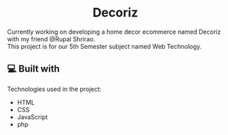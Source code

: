 <h1 align="center" id="title">Decoriz</h1>

<p id="description">Currently working on developing a home decor ecommerce named Decoriz with my friend @Rupal Shrirao.<br>This project is for our 5th Semester subject named Web Technology.</p>

  
  
<h2>💻 Built with</h2>

Technologies used in the project:

*   HTML
*   CSS
*   JavaScript
*   php
